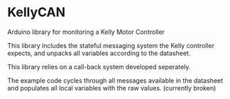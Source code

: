 # KellyCAN
Arduino library for monitoring a Kelly Motor Controller

This library includes the stateful messaging system the Kelly controller expects, and unpacks all variables according to the datasheet.

This library relies on a call-back system developed seperately.

The example code cycles through all messages available in the datasheet and populates all local variables with the raw values. (currently broken)
